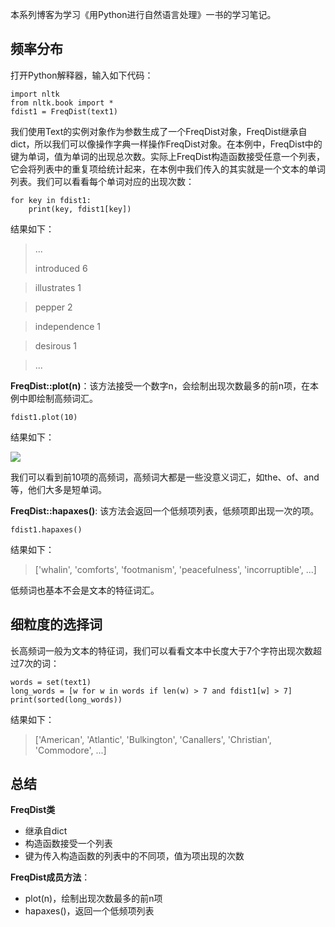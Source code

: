 
本系列博客为学习《用Python进行自然语言处理》一书的学习笔记。

## 频率分布 ##

打开Python解释器，输入如下代码：
    
    import nltk
    from nltk.book import *
    fdist1 = FreqDist(text1)

我们使用Text的实例对象作为参数生成了一个FreqDist对象，FreqDist继承自dict，所以我们可以像操作字典一样操作FreqDist对象。在本例中，FreqDist中的键为单词，值为单词的出现总次数。实际上FreqDist构造函数接受任意一个列表，它会将列表中的重复项给统计起来，在本例中我们传入的其实就是一个文本的单词列表。我们可以看看每个单词对应的出现次数：

    for key in fdist1:
		print(key, fdist1[key])

结果如下：
> ...
> 
> introduced 6

> illustrates 1

> pepper 2

> independence 1

> desirous 1

> ...

**FreqDist::plot(n)**：该方法接受一个数字n，会绘制出现次数最多的前n项，在本例中即绘制高频词汇。

    fdist1.plot(10)

结果如下：

![](http://www.burnelltek.com/static/img/1482070036143NLTK.PNG)

我们可以看到前10项的高频词，高频词大都是一些没意义词汇，如the、of、and等，他们大多是短单词。

**FreqDist::hapaxes()**: 该方法会返回一个低频项列表，低频项即出现一次的项。

    fdist1.hapaxes()

结果如下：

> ['whalin', 'comforts', 'footmanism', 'peacefulness', 'incorruptible', ...]

低频词也基本不会是文本的特征词汇。

## 细粒度的选择词 ##
长高频词一般为文本的特征词，我们可以看看文本中长度大于7个字符出现次数超过7次的词：

    words = set(text1)
    long_words = [w for w in words if len(w) > 7 and fdist1[w] > 7]
    print(sorted(long_words))

结果如下：
> ['American', 'Atlantic', 'Bulkington', 'Canallers', 'Christian', 'Commodore', ...]

## 总结 ##

**FreqDist类**

- 继承自dict
- 构造函数接受一个列表
- 键为传入构造函数的列表中的不同项，值为项出现的次数

**FreqDist成员方法**：

- plot(n)，绘制出现次数最多的前n项
- hapaxes()，返回一个低频项列表



